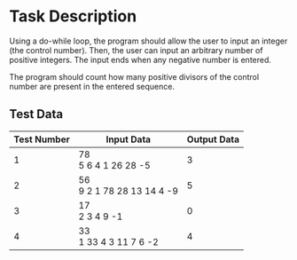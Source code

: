 # Task Description

Using a do-while loop, the program should allow the user to input an integer (the control number). Then, the user can input an arbitrary number of positive integers. The input ends when any negative number is entered.

The program should count how many positive divisors of the control number are present in the entered sequence.

## Test Data

| Test Number | Input Data                    | Output Data |
|-------------|-------------------------------|-------------|
| 1           | 78<br/>5 6 4 1 26 28 -5       | 3           |
| 2           | 56<br/>9 2 1 78 28 13 14 4 -9 | 5           |
| 3           | 17<br/>2 3 4 9 -1             | 0           |
| 4           | 33<br/>1 33 4 3 11 7 6 -2     | 4           |